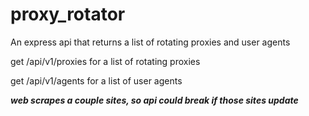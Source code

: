 # proxy_rotator

An express api that returns a list of rotating proxies and user agents 

get /api/v1/proxies for a list of rotating proxies

get /api/v1/agents for a list of user agents

***web scrapes a couple sites, so api could break if those sites update***
